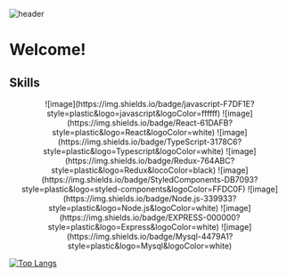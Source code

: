![header](https://capsule-render.vercel.app/api?type=transparent&color=auto&height=300&section=header&text=ajrfyd&desc=dev%20hub%20&descAlign=60&descAlignY=65&animation=fadeIn&fontSize=90&fontColor=6200ee)

# Welcome!

## Skills
<center>
  ![image](https://img.shields.io/badge/javascript-F7DF1E?style=plastic&logo=javascript&logoColor=ffffff)
  ![image](https://img.shields.io/badge/React-61DAFB?style=plastic&logo=React&logoColor=white)
  ![image](https://img.shields.io/badge/TypeScript-3178C6?style=plastic&logo=Typescript&logoColor=white)
  ![image](https://img.shields.io/badge/Redux-764ABC?style=plastic&logo=Redux&locoColor=black)
  ![image](https://img.shields.io/badge/StyledComponents-DB7093?style=plastic&logo=styled-components&logoColor=FFDC0F)
  ![image](https://img.shields.io/badge/Node.js-339933?style=plastic&logo=Node.js&logoColor=white)
  ![image](https://img.shields.io/badge/EXPRESS-000000?style=plastic&logo=Express&logoColor=white)
  ![image](https://img.shields.io/badge/Mysql-4479A1?style=plastic&logo=Mysql&logoColor=white)
</center>

[![Top Langs](https://github-readme-stats.vercel.app/api/top-langs/?username=ajrfyd&layout=compact)](https://github.com/ajrfyd/github-readme-stats)




